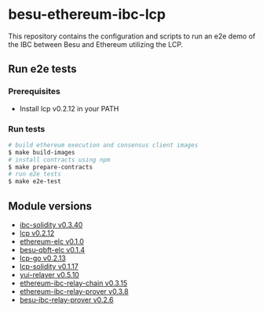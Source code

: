 # besu-ethereum-ibc-lcp

This repository contains the configuration and scripts to run an e2e demo of the IBC between Besu and Ethereum utilizing the LCP.

## Run e2e tests

### Prerequisites

- Install lcp v0.2.12 in your PATH

### Run tests

```bash
# build ethereum execution and consensus client images
$ make build-images
# install contracts using npm
$ make prepare-contracts
# run e2e tests
$ make e2e-test
```

## Module versions

- [ibc-solidity v0.3.40](https://github.com/hyperledger-labs/yui-ibc-solidity/releases/tag/v0.3.40)
- [lcp v0.2.12](https://github.com/datachainlab/lcp/releases/tag/v0.2.12)
- [ethereum-elc v0.1.0](https://github.com/datachainlab/ethereum-elc/releases/tag/v0.1.0)
- [besu-qbft-elc v0.1.4](https://github.com/datachainlab/besu-qbft-elc/releases/tag/v0.1.4)
- [lcp-go v0.2.13](https://github.com/datachainlab/lcp-go/releases/tag/v0.2.13)
- [lcp-solidity v0.1.17](https://github.com/datachainlab/lcp-solidity/releases/tag/v0.1.17)
- [yui-relayer v0.5.10](https://github.com/hyperledger-labs/yui-relayer/releases/tag/v0.5.10)
- [ethereum-ibc-relay-chain v0.3.15](https://github.com/datachainlab/ethereum-ibc-relay-chain/releases/tag/v0.3.15)
- [ethereum-ibc-relay-prover v0.3.8](https://github.com/datachainlab/ethereum-ibc-relay-prover/releases/tag/v0.3.8)
- [besu-ibc-relay-prover v0.2.6](https://github.com/datachainlab/besu-ibc-relay-prover/releases/tag/v0.2.6)
